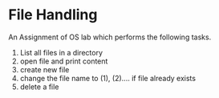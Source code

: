 # File Handling
An Assignment of OS lab which performs the following tasks.
1. List all files in a directory
2. open file and print content
3. create new file
4. change the file name to (1), (2).... if file already exists
5. delete a file
